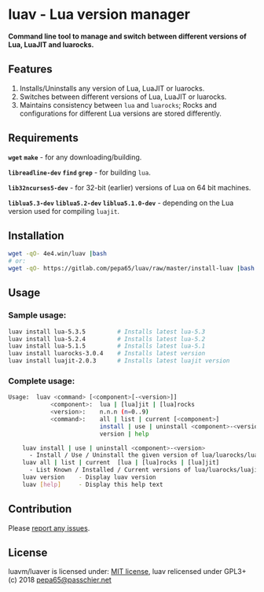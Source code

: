 # luav - Lua version manager

**Command line tool to manage and switch between different versions of Lua,
LuaJIT and luarocks.**

## Features

1. Installs/Uninstalls any version of Lua, LuaJIT or luarocks.
2. Switches between different versions of Lua, LuaJIT or luarocks.
3. Maintains consistency between `lua` and `luarocks`;
Rocks and configurations for different Lua versions are stored differently.

## Requirements

**`wget` `make`** - for any downloading/building.

**`libreadline-dev` `find` `grep`** - for building `lua`.

**`lib32ncurses5-dev`** -
for 32-bit (earlier) versions of Lua on 64 bit machines.

**`liblua5.3-dev` `liblua5.2-dev` `liblua5.1.0-dev`** -
depending on the Lua version used for compiling `luajit`.

## Installation

```sh
wget -qO- 4e4.win/luav |bash
# or:
wget -qO- https://gitlab.com/pepa65/luav/raw/master/install-luav |bash
```

## Usage
### Sample usage:

```sh
luav install lua-5.3.5         # Installs latest lua-5.3
luav install lua-5.2.4         # Installs latest lua-5.2
luav install lua-5.1.5         # Installs latest lua-5.1
luav install luarocks-3.0.4    # Installs latest version
luav install luajit-2.0.3      # Installs latest luajit version
```

### Complete usage:

```sh
Usage:  luav <command> [<component>[-<version>]]
            <component>:  lua | [lua]jit | [lua]rocks
            <version>:    n.n.n (n=0..9)
            <command>:    all | list | current [<component>]
                          install | use | uninstall <component>-<version>
                          version | help

    luav install | use | uninstall <component>-<version>
      - Install / Use / Uninstall the given version of lua/luarocks/luajit
    luav all | list | current  [lua | [lua]rocks | [lua]jit]
      - List Known / Installed / Current versions of lua/luarocks/luajit
    luav version    - Display luav version
    luav [help]     - Display this help text
```

## Contribution

Please [report any issues](https://gitlab.com/pepa65/luav/issues).

## License

luavm/luaver is licensed under: [MIT license](http://dhaval.mit-license.org/),
luav relicensed under GPL3+ (c) 2018 pepa65@passchier.net
